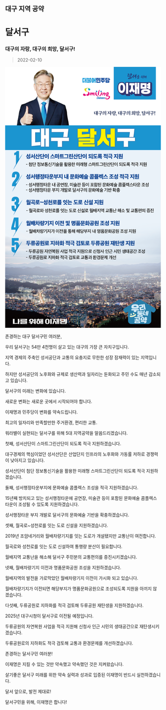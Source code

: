 ## 대구 지역 공약

# 달서구

### 대구의 자랑, 대구의 희망, 달서구!
> 2022-02-10

![달서구 지역공약](./005_003_002.png)

존경하는 대구 달서구민 여러분,

 

우리 달서구는 54만 4천명이 살고 있는 대구의 가장 큰 자치구입니다.  

지역 경제의 주축인 성서공단과 교통의 요충지로 무한한 성장 잠재력이 있는 지역입니다. 

하지만 성서공단의 노후화와 규제로 생산력과 일자리는 둔화되고 주민 수도 매년 감소되고 있습니다.

 

달서구의 미래는 변화에 있습니다.

새로운 변화는 새로운 곳에서 시작되어야 합니다.

이재명과 민주당이 변화를 약속드립니다.

 

최고의 일자리와 만족할만한 주거환경, 편리한 교통.

워라밸이 실현되는 달서구를 위해 5대 지역공약을 말씀드리겠습니다. 

 

 

첫째, 성서산단이 스마트그린산단이 되도록 적극 지원하겠습니다.




대구경제의 핵심이었던 성서산단은 산업단지 인프라의 노후화와 가동률 저하로 경쟁력이 낮아지고 있습니다.  

성서산단이 첨단 정보통신기술을 활용한 미래형 스마트그린산단이 되도록 적극 지원하겠습니다. 

 

둘째, 성서행정타운부지에 문화예술 콤플렉스 조성을 적극 지원하겠습니다.




15년째 방치되고 있는 성서행정타운에 공연장, 미술관 등이 포함된 문화예술 콤플렉스타운이 조성될 수 있도록 지원하겠습니다. 

성서행정타운 부지 개발로 달서구의 문화예술 기반을 확충하겠습니다. 

 

셋째, 월곡로~성천로를 잇는 도로 신설을 지원하겠습니다. 




2019년 조암네거리와 월배차량기지를 잇는 도로가 개설됐지만 교통난이 여전합니다.

월곡로와 성천로를 잇는 도로 신설하여 통행량 분산이 필요합니다. 

월배지역 교통난을 해소해 달서구 주민분의 교통편의를 증진시키겠습니다. 

 

넷째, 월배차량기지 이전과 명품문화공원 조성을 지원하겠습니다.




월배지역의 발전을 가로막았던 월배차량기지 이전이 가시화 되고 있습니다.

월배차량기지가 이전되면 해당부지가 명품문화공원으로 조성되도록 지원을 아끼지 않겠습니다.

 

다섯째, 두류공원로 지하화를 적극 검토해 두류공원 재탄생을 지원하겠습니다.  




2025년 대구시청이 달서구로 이전될 예정입니다. 

두류공원의 자연복원 사업을 적극 지원해 신청사 인근 시민의 생태공간으로 재탄생시키겠습니다.

두류공원로의 지하화도 적극 검토해 교통과 환경문제를 개선하겠습니다.  

 

 

존경하는 달서구민 여러분!




이재명은 지킬 수 있는 것만 약속했고 약속했던 것은 지켜왔습니다.

살기좋은 달서구 미래를 위한 약속 실력과 성과로 입증된 이재명이 반드시 실천하겠습니다.

 

달서 앞으로, 발전 제대로!

달서구민을 위해, 이재명은 합니다! 

						
